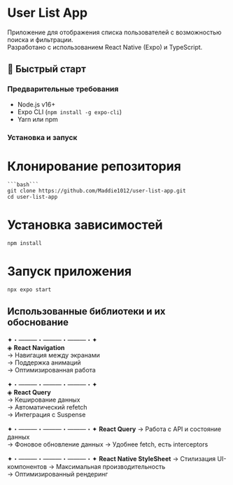 # User List App

Приложение для отображения списка пользователей с возможностью поиска и фильтрации.  
Разработано с использованием React Native (Expo) и TypeScript.

## 🚀 Быстрый старт

### Предварительные требования
- Node.js v16+
- Expo CLI (`npm install -g expo-cli`)
- Yarn или npm

### Установка и запуск
# Клонирование репозитория
    ```bash```
    git clone https://github.com/Maddie1012/user-list-app.git
    cd user-list-app

# Установка зависимостей
    npm install

# Запуск приложения
    npx expo start

## Использованные библиотеки и их обоснование

✦・―――・―――・―――・✦  
◈ **React Navigation**  
→ Навигация между экранами  
→ Поддержка анимаций  
→ Оптимизированная работа  

✦・―――・―――・―――・✦  
◈ **React Query**  
→ Кеширование данных  
→ Автоматический refetch  
→ Интеграция с Suspense  

✦・―――・―――・―――・✦ 
**React Query**
→ Работа с API и состояние данных  
→ Фоновое обновление данных 
→ Удобнее fetch, есть interceptors

✦・―――・―――・―――・✦ 
**React Native StyleSheet**
→ Стилизация UI-компонентов 
→ Максимальная производительность  
→ Оптимизированный рендеринг







